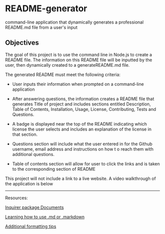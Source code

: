 # README-generator
command-line application that dynamically generates a professional README.md file from a user's input

## Objectives

The goal of  this project is to use the command line in Node.js to create a README file.  The information on this README file will be inputted by the user, then dynamically created to a generateREADME.md file.

The generated README must meet the following criteria:

* User inputs their information when prompted on a command-line application
 
* After answering questions, the information creates a README file that generates Title of project and includes sections entitled Description, Table of Contents, Installation, Usage, License, Contributing, Tests and Questions.

* A badge is displayed near the top of the README indicating which license the user selects and includes an explanation of the license in that section.

* Questions section will include what the user entered in for the Github username, email address and instructions on how t o reach them with additional questions.

* Table of contents section will allow for user to click the links and is  taken to the corresponding section of README


This project will not include a link to a live website.  A video walkthrough of the application is below

---------------------------

Resources:

[Inquirer package Documents](https://www.npmjs.com/package/inquirer)

[Learning how to use .md or .markdown](https://guides.github.com/features/mastering-markdown/)

[Additional formatting tips](https://docs.github.com/en/github/writing-on-github/basic-writing-and-formatting-syntax)